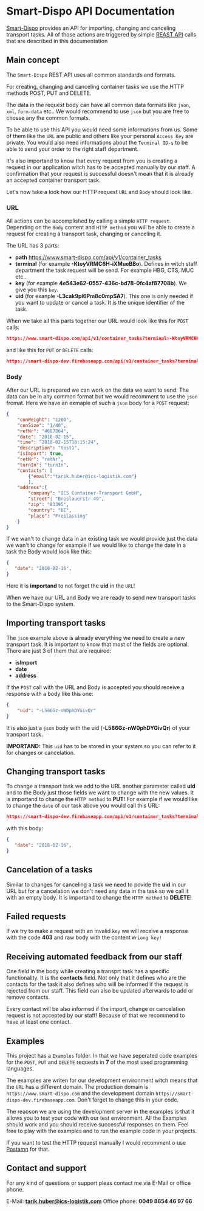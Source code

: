 # Smart-Dispo API Documentation

[Smart-Dispo](https://www.smart-dispo.com/) provides an API for importing, changing and canceling transport tasks. All of those actions are triggered by simple [REAST API](https://de.wikipedia.org/wiki/Representational_State_Transfer) calls that are described in this documentation

## Main concept

The `Smart-Dispo` REST API uses all common standards and formats. 

For creating, changing and canceling container tasks we use the HTTP methods POST, PUT and DELETE.

The data in the request body can have all common data formats like `json`, `xml`, `form-data` etc.. We would recommend to use `json` but you are free to chosse any the common formats.

To be able to use this API you would need some informations from us. Some of them like the `URL` are public and others like your personal `Access Key` are private. You would also need informations about the `Terminal ID-s` to be able to send your order to the right staff department.

It's also importand to know that every request from you is creating a request in our application witch has to be accepted manually by our staff. A confirmation that your request is successful doesn't mean that it is already an accepted container transport task.

Let's now take a look how our HTTP request `URL` and `Body` should look like. 

### URL

All actions can be accomplished by calling a simple `HTTP request`. Depending on the `Body` content and `HTTP method` you will be able to create a request for creating a transport task, changing or canceling it. 

The URL has 3 parts:
* **path** https://www.smart-dispo.com/api/v1/container_tasks
* **terminal** (for example **-KtoyVRMC6H-iXMueBBo**). Defines in witch staff department the task request will be send. For example HBG, CTS, MUC etc..
* **key** (for example **4e543e62-0557-436c-bd78-0fc4af87708b**). We give you this `key`.
* **uid** (for exanple **-L3cak9pl6Pm8c0mpSA7**). This one is only needed if you want to update or cancel a task. It is the unique identifier of the task.

When we take all this parts together our URL would look like this for `POST` calls:

```json
https://www.smart-dispo.com/api/v1/container_tasks?terminal=-KtoyVRMC6H-iXMueBBo&key=-L-exdQpHII42HpYvD3q/4e543e62-0557-436c-bd78-0fc4af87708b
```

and like this for `PUT` or `DELETE` calls:
```json
https://smart-dispo-dev.firebaseapp.com/api/v1/container_tasks?terminal=-Ku3IJfkqvagswb450WZ&key=8534c5b8-1bca-4b0f-addc-119a54893618&uid=-L3cak9pl6Pm8c0mpSA7
```


### Body

After our URL is prepared we can work on the data we want to send. The data can be in any common format but we would recomment to use the `json` fromat. Here we have an exmaple of such a `json` body for a `POST` request:

```json
{
    "conWeight": "1200",
    "conSize": "1/40",
    "refNr": "4687864",
    "date": "2018-02-15",
    "time": "2018-02-15T18:15:24",
    "description": "test1",
    "isImport": true,
    "retNr": "retNr",
    "turnIn": "turnIn",
    "contacts": [
    	{"email":"tarik.huber@ics-logistik.com"}
    	],
    "address":{
    	"company": "ICS Container-Transport GmbH",
    	"street": "Breslauerstr 49",
    	"zip": "83395",
    	"country": "DE",
    	"place": "Freilassing"
    }
}
```

If we wan't to change data in an existing task we would provide just the data we wan't to change for example if we would like to change the date in a task the Body would look like this:

```json
{
   "date": "2018-02-16",
}
```
Here it is **importand** to not forget the **uid** in the `URL`!

When we have our URL and Body we are ready to send new transport tasks to the Smart-Dispo system.

## Importing transport tasks

The `json` example above is already everything we need to create a new transport task. It is important to know that most of the fields are optional. There are just 3 of them that are required:
* **isImport**
* **date**
* **address**


If the `POST` call with the URL and Body is accepted you should receive a response with a body like this one:

```json
{
    "uid": "-L586Gz-nW0phDYGivQr"
}
```

It is also just a `json` body with the uid (**-L586Gz-nW0phDYGivQr**) of your transport task. 

**IMPORTAND:** This `uid` has to be stored in your system so you can refer to it for changes or cancelation.

## Changing transport tasks

To change a transport task we add to the URL another parameter called **uid** and to the Body just those fields we want to change with the new values. It is importand to change the `HTTP method` to **PUT**! For example if we would like to change the `date` of our task above you would call this URL:

```json
https://smart-dispo-dev.firebaseapp.com/api/v1/container_tasks?terminal=-Ku3IJfkqvagswb450WZ&key=8534c5b8-1bca-4b0f-addc-119a54893618&uid=-L586Gz-nW0phDYGivQr
```

with this body:

```json
{
   "date": "2018-02-16",
}
```

## Cancelation of a tasks

Similar to changes for canceling a task we need to povide the **uid** in our URL but for a cancelation we don't need any data in the task so we call it with an empty body. It is importand to change the `HTTP method` to **DELETE**!


## Failed requests

If we try to make a request with an invalid `key` we will receive a response with the code **403** and raw body with the content `Wriong key!`


## Receiving automated feedback from our staff

One field in the body while creating a transprt task has a specific functionality. It is the **contacts** field. Not only that it defines who are the contacts for the task it also defines who will be informed if the request is rejected from our staff. This field can also be updated afterwards to add or remove contacts.

Every contact will be also informed if the import, change or cancelation request is not accepted by our staff! Because of that we recommend to have at least one contact.

## Examples

This project has a `Examples` folder. In that we have seperated code examples for the `POST`, `PUT` and `DELETE` requests in **7** of the most used programming languages.

The examples are writen for our development environment witch means that the `URL` has a different domain. The production domain is `https://www.smart-dispo.com` and the development domain `https://smart-dispo-dev.firebaseapp.com`. Don't forget to change this in your code. 

The reaoson we are using the development server in the examples is that it allows you to test your code with our test environment. All the Examples should work and you should receive successful responses on them. Feel free to play with the examples and to run the example code in your projects.

If you want to test the HTTP request manually I would recomment o use [Postamn](https://www.getpostman.com/) for that.

## Contact and support

For any kind of questions or support pleas contact me via E-Mail or office phone.

E-Mail: **tarik.huber@ics-logistik.com**
Office phone: **0049 8654 46 97 66**




